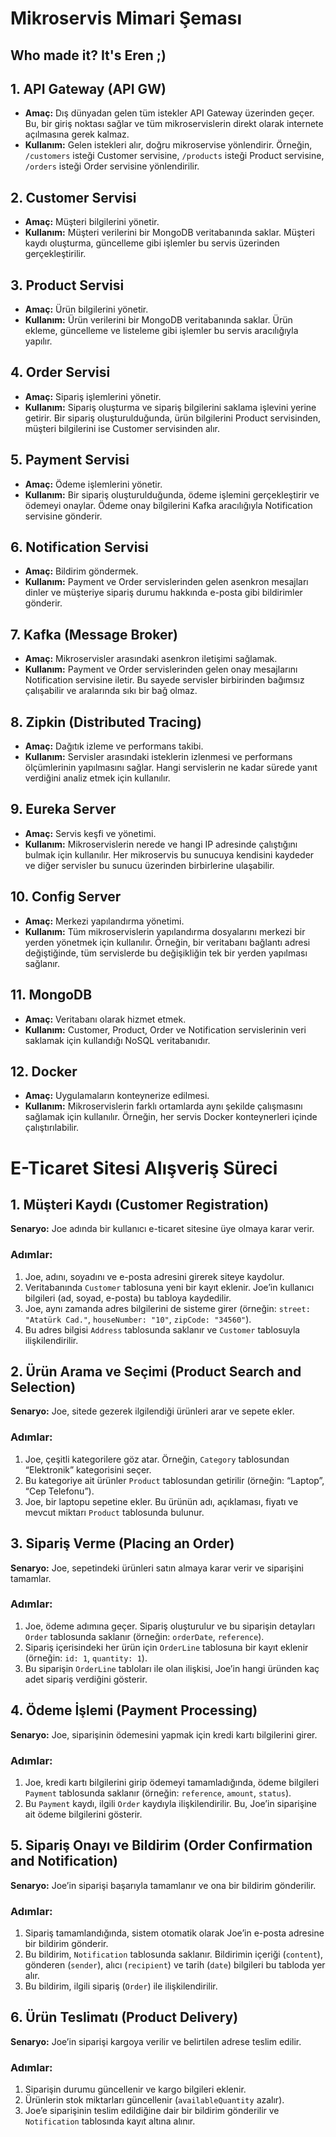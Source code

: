 # Mikroservis Mimari Şeması

## Who made it? It's Eren ;)

## 1. API Gateway (API GW)
- **Amaç:** Dış dünyadan gelen tüm istekler API Gateway üzerinden geçer. Bu, bir giriş noktası sağlar ve tüm mikroservislerin direkt olarak internete açılmasına gerek kalmaz.
- **Kullanım:** Gelen istekleri alır, doğru mikroservise yönlendirir. Örneğin, `/customers` isteği Customer servisine, `/products` isteği Product servisine, `/orders` isteği Order servisine yönlendirilir.

## 2. Customer Servisi
- **Amaç:** Müşteri bilgilerini yönetir.
- **Kullanım:** Müşteri verilerini bir MongoDB veritabanında saklar. Müşteri kaydı oluşturma, güncelleme gibi işlemler bu servis üzerinden gerçekleştirilir.

## 3. Product Servisi
- **Amaç:** Ürün bilgilerini yönetir.
- **Kullanım:** Ürün verilerini bir MongoDB veritabanında saklar. Ürün ekleme, güncelleme ve listeleme gibi işlemler bu servis aracılığıyla yapılır.

## 4. Order Servisi
- **Amaç:** Sipariş işlemlerini yönetir.
- **Kullanım:** Sipariş oluşturma ve sipariş bilgilerini saklama işlevini yerine getirir. Bir sipariş oluşturulduğunda, ürün bilgilerini Product servisinden, müşteri bilgilerini ise Customer servisinden alır.

## 5. Payment Servisi
- **Amaç:** Ödeme işlemlerini yönetir.
- **Kullanım:** Bir sipariş oluşturulduğunda, ödeme işlemini gerçekleştirir ve ödemeyi onaylar. Ödeme onay bilgilerini Kafka aracılığıyla Notification servisine gönderir.

## 6. Notification Servisi
- **Amaç:** Bildirim göndermek.
- **Kullanım:** Payment ve Order servislerinden gelen asenkron mesajları dinler ve müşteriye sipariş durumu hakkında e-posta gibi bildirimler gönderir.

## 7. Kafka (Message Broker)
- **Amaç:** Mikroservisler arasındaki asenkron iletişimi sağlamak.
- **Kullanım:** Payment ve Order servislerinden gelen onay mesajlarını Notification servisine iletir. Bu sayede servisler birbirinden bağımsız çalışabilir ve aralarında sıkı bir bağ olmaz.

## 8. Zipkin (Distributed Tracing)
- **Amaç:** Dağıtık izleme ve performans takibi.
- **Kullanım:** Servisler arasındaki isteklerin izlenmesi ve performans ölçümlerinin yapılmasını sağlar. Hangi servislerin ne kadar sürede yanıt verdiğini analiz etmek için kullanılır.

## 9. Eureka Server
- **Amaç:** Servis keşfi ve yönetimi.
- **Kullanım:** Mikroservislerin nerede ve hangi IP adresinde çalıştığını bulmak için kullanılır. Her mikroservis bu sunucuya kendisini kaydeder ve diğer servisler bu sunucu üzerinden birbirlerine ulaşabilir.

## 10. Config Server
- **Amaç:** Merkezi yapılandırma yönetimi.
- **Kullanım:** Tüm mikroservislerin yapılandırma dosyalarını merkezi bir yerden yönetmek için kullanılır. Örneğin, bir veritabanı bağlantı adresi değiştiğinde, tüm servislerde bu değişikliğin tek bir yerden yapılması sağlanır.

## 11. MongoDB
- **Amaç:** Veritabanı olarak hizmet etmek.
- **Kullanım:** Customer, Product, Order ve Notification servislerinin veri saklamak için kullandığı NoSQL veritabanıdır.

## 12. Docker
- **Amaç:** Uygulamaların konteynerize edilmesi.
- **Kullanım:** Mikroservislerin farklı ortamlarda aynı şekilde çalışmasını sağlamak için kullanılır. Örneğin, her servis Docker konteynerleri içinde çalıştırılabilir.


# E-Ticaret Sitesi Alışveriş Süreci

## 1. Müşteri Kaydı (Customer Registration)
**Senaryo:** Joe adında bir kullanıcı e-ticaret sitesine üye olmaya karar verir.

### Adımlar:
1. Joe, adını, soyadını ve e-posta adresini girerek siteye kaydolur.
2. Veritabanında `Customer` tablosuna yeni bir kayıt eklenir. Joe’in kullanıcı bilgileri (ad, soyad, e-posta) bu tabloya kaydedilir.
3. Joe, aynı zamanda adres bilgilerini de sisteme girer (örneğin: `street: "Atatürk Cad."`, `houseNumber: "10"`, `zipCode: "34560"`).
4. Bu adres bilgisi `Address` tablosunda saklanır ve `Customer` tablosuyla ilişkilendirilir.

## 2. Ürün Arama ve Seçimi (Product Search and Selection)
**Senaryo:** Joe, sitede gezerek ilgilendiği ürünleri arar ve sepete ekler.

### Adımlar:
1. Joe, çeşitli kategorilere göz atar. Örneğin, `Category` tablosundan “Elektronik” kategorisini seçer.
2. Bu kategoriye ait ürünler `Product` tablosundan getirilir (örneğin: “Laptop”, “Cep Telefonu”).
3. Joe, bir laptopu sepetine ekler. Bu ürünün adı, açıklaması, fiyatı ve mevcut miktarı `Product` tablosunda bulunur.

## 3. Sipariş Verme (Placing an Order)
**Senaryo:** Joe, sepetindeki ürünleri satın almaya karar verir ve siparişini tamamlar.

### Adımlar:
1. Joe, ödeme adımına geçer. Sipariş oluşturulur ve bu siparişin detayları `Order` tablosunda saklanır (örneğin: `orderDate`, `reference`).
2. Sipariş içerisindeki her ürün için `OrderLine` tablosuna bir kayıt eklenir (örneğin: `id: 1`, `quantity: 1`).
3. Bu siparişin `OrderLine` tabloları ile olan ilişkisi, Joe’in hangi üründen kaç adet sipariş verdiğini gösterir.

## 4. Ödeme İşlemi (Payment Processing)
**Senaryo:** Joe, siparişinin ödemesini yapmak için kredi kartı bilgilerini girer.

### Adımlar:
1. Joe, kredi kartı bilgilerini girip ödemeyi tamamladığında, ödeme bilgileri `Payment` tablosunda saklanır (örneğin: `reference`, `amount`, `status`).
2. Bu `Payment` kaydı, ilgili `Order` kaydıyla ilişkilendirilir. Bu, Joe’in siparişine ait ödeme bilgilerini gösterir.

## 5. Sipariş Onayı ve Bildirim (Order Confirmation and Notification)
**Senaryo:** Joe’in siparişi başarıyla tamamlanır ve ona bir bildirim gönderilir.

### Adımlar:
1. Sipariş tamamlandığında, sistem otomatik olarak Joe’in e-posta adresine bir bildirim gönderir.
2. Bu bildirim, `Notification` tablosunda saklanır. Bildirimin içeriği (`content`), gönderen (`sender`), alıcı (`recipient`) ve tarih (`date`) bilgileri bu tabloda yer alır.
3. Bu bildirim, ilgili sipariş (`Order`) ile ilişkilendirilir.

## 6. Ürün Teslimatı (Product Delivery)
**Senaryo:** Joe’in siparişi kargoya verilir ve belirtilen adrese teslim edilir.

### Adımlar:
1. Siparişin durumu güncellenir ve kargo bilgileri eklenir.
2. Ürünlerin stok miktarları güncellenir (`availableQuantity` azalır).
3. Joe’e siparişinin teslim edildiğine dair bir bildirim gönderilir ve `Notification` tablosında kayıt altına alınır.

